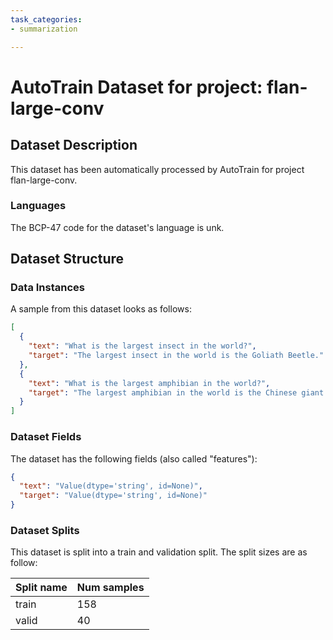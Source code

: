 ```yaml
---
task_categories:
- summarization

---
```

# AutoTrain Dataset for project: flan-large-conv

## Dataset Description

This dataset has been automatically processed by AutoTrain for project flan-large-conv.

### Languages

The BCP-47 code for the dataset's language is unk.

## Dataset Structure

### Data Instances

A sample from this dataset looks as follows:

```json
[
  {
    "text": "What is the largest insect in the world?",
    "target": "The largest insect in the world is the Goliath Beetle."
  },
  {
    "text": "What is the largest amphibian in the world?",
    "target": "The largest amphibian in the world is the Chinese giant salamander."
  }
]
```

### Dataset Fields

The dataset has the following fields (also called "features"):

```json
{
  "text": "Value(dtype='string', id=None)",
  "target": "Value(dtype='string', id=None)"
}
```

### Dataset Splits

This dataset is split into a train and validation split. The split sizes are as follow:

| Split name   | Num samples         |
| ------------ | ------------------- |
| train        | 158 |
| valid        | 40 |
